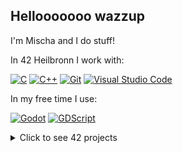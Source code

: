 ## Hellooooooo wazzup
I'm Mischa and I do stuff!

In 42 Heilbronn I work with:

[![C](https://img.shields.io/badge/C-00599C?logo=c&logoColor=white)](#)
[![C++](https://img.shields.io/badge/-C++-blue?logo=cplusplus)](#)
[![Git](https://img.shields.io/badge/Git-F05032?logo=git&logoColor=fff)](#)
[![Visual Studio Code](https://img.shields.io/badge/Visual%20Studio%20Code-0078d7.svg?logo=visual-studio-code&logoColor=white)](#)

In my free time I use:

[![Godot](https://img.shields.io/badge/Godot%20Engine-478CBF?logo=godotengine&logoColor=fff&style=flat)](#)
[![GDScript](https://img.shields.io/badge/GDScript-478CBF?logo=godot-engine&logoColor=white)](#)

<details>
<summary>Click to see 42 projects</summary>

| Project   | Description        | Course       | Finished      | Link                                 |
| :-------- | :----------------- | :----------: | :-----------: | :----------------------------------- |
| libft | Libft is a basic C library | Core Rank 00 | 27-Oct-2024 | https://github.com/Horrjiy/libft |
| ft_printf | Own printf in C | Core Rank 01 | 14-Nov-2024 | https://github.com/Horrjiy/ft_printf |
| so_long | Simple 2D Game in C | Core Rank 02 | https://github.com/Horrjiy/so_long |
| push_swap | Stack sorting algorythm in C | Core Rank 02 | https://github.com/Horrjiy/push_swap |
| minitalk | Simple server-client communication program  | Core Rank 02 | https://github.com/Horrjiy/minitalk |

</details>
